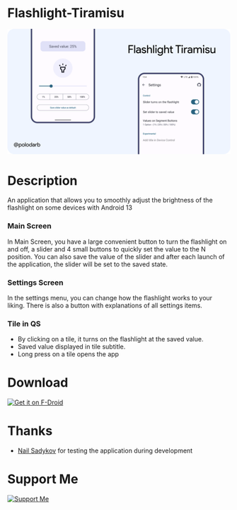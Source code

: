 # Flashlight-Tiramisu
![This is an image](Slide.png)
# Description
An application that allows you to smoothly adjust the brightness of the flashlight on some devices with Android 13
### Main Screen
In Main Screen, you have a large convenient button to turn the flashlight on and off, a slider and 4 small buttons to quickly set the value to the N position. You can also save the value of the slider and after each launch of the application, the slider will be set to the saved state. 
### Settings Screen
In the settings menu, you can change how the flashlight works to your liking. There is also a button with explanations of all settings items.
### Tile in QS
- By clicking on a tile, it turns on the flashlight at the saved value.
- Saved value displayed in tile subtitle.
- Long press on a tile opens the app
# Download
[<img src="https://fdroid.gitlab.io/artwork/badge/get-it-on.png"
     alt="Get it on F-Droid"
     height="80">](https://f-droid.org/packages/com.pdb82.flashlighttiramisu/)
# Thanks
- [Nail Sadykov](https://t.me/nailsad_eleos) for testing the application during development
# Support Me
[<img src="https://user-images.githubusercontent.com/65498838/203966455-3c3329b9-46bf-47fa-bd90-7e7c339369a8.png"
     alt="Support Me"
     height="80">](https://www.paypal.com/donate/?hosted_button_id=KMHJ6EJQPD9RN)
